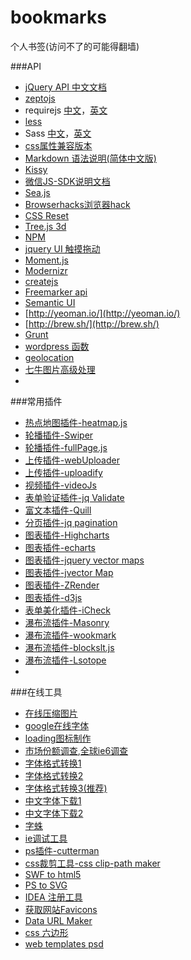 # bookmarks
个人书签(访问不了的可能得翻墙)

###API
+ [jQuery API 中文文档](http://www.css88.com/jqapi-1.9/)
+ [zeptojs](http://zeptojs.com/)
+ requirejs [中文](http://www.requirejs.cn/)，[英文](http://www.requirejs.org/)
+ [less](http://www.lesscss.net/)
+ Sass [中文](http://sass-guidelin.es/zh/)，[英文](http://sass-guidelin.es/)
+ [css属性兼容版本](http://caniuse.com/)
+ [Markdown 语法说明(简体中文版)](http://wowubuntu.com/markdown/)
+ [Kissy](http://docs.kissyui.com/)
+ [微信JS-SDK说明文档](http://mp.weixin.qq.com/wiki/7/aaa137b55fb2e0456bf8dd9148dd613f.html)
+ [Sea.js](http://seajs.org/docs/#intro)
+ [Browserhacks浏览器hack](http://browserhacks.com/)
+ [CSS Reset](http://cssreset.com/)
+ [Tree.js 3d](http://threejs.org/examples/css3d_periodictable.html)
+ [NPM](https://www.npmjs.com/)
+ [jquery UI 触摸拖动](http://touchpunch.furf.com/)
+ [Moment.js](http://momentjs.com/)
+ [Modernizr](https://modernizr.com/)
+ [createjs](http://createjs.com/)
+ [Freemarker api](http://www.kerneler.com/freemarker2.3.23/)
+ [Semantic UI](http://semantic-ui.com/)
+ [http://yeoman.io/](http://yeoman.io/)
+ [http://brew.sh/](http://brew.sh/)
+ [Grunt](http://www.gruntjs.net/)
+ [wordpress 函数](http://codex.wordpress.org/zh-cn:%E5%87%BD%E6%95%B0%E5%8F%82%E8%80%83)
+ [geolocation](http://www.phonegapcn.com/docs/zh/cn/geolocation.html)
+ [七牛图片高级处理](http://developer.qiniu.com/docs/v6/api/reference/fop/image/imagemogr2.html)
+ 

###常用插件
+ [热点地图插件-heatmap.js](http://www.patrick-wied.at/static/heatmapjs/)
+ [轮播插件-Swiper](http://www.idangero.us/swiper/api/)
+ [轮播插件-fullPage.js](https://github.com/alvarotrigo/fullPage.js)
+ [上传插件-webUploader](http://fex.baidu.com/webuploader/doc/index.html)
+ [上传插件-uploadify](http://www.uploadify.com/documentation/)
+ [视频插件-videoJs](http://videojs.com/)
+ [表单验证插件-jq Validate](http://jqueryvalidation.org/validate)
+ [富文本插件-Quill](http://quilljs.com/docs/api/)
+ [分页插件-jq pagination](http://www.xarg.org/2011/09/jquery-pagination-revised/#1)
+ [图表插件-Highcharts](http://www.hcharts.cn/)
+ [图表插件-echarts](http://echarts.baidu.com/)
+ [图表插件-jquery vector maps](http://jqvmap.com/)
+ [图表插件-jvector Map](http://jvectormap.com/)
+ [图表插件-ZRender](http://ecomfe.github.io/zrender/)
+ [图表插件-d3js](http://d3js.org/)
+ [表单美化插件-iCheck](http://fronteed.com/iCheck/#skin-polaris)
+ [瀑布流插件-Masonry](http://masonry.desandro.com/index.html)
+ [瀑布流插件-wookmark](http://www.wookmark.com/jquery-plugin)
+ [瀑布流插件-blockslt.js](http://www.inwebson.com/jquery/blocksit-js-dynamic-grid-layout-jquery-plugin/)
+ [瀑布流插件-Lsotope](http://isotope.metafizzy.co/index.html)
+ 

###在线工具
+ [在线压缩图片](https://tinypng.com/)
+ [google在线字体](http://www.fontsquirrel.com/fonts)
+ [loading图标制作](http://ajaxload.info/)
+ [市场份额调查](http://tongji.baidu.com/data/browser),[全球ie6调查](https://dev.windows.com/en-us/microsoft-edge/ie6countdown/)
+ [字体格式转换1](http://www.freefontconverter.com/)
+ [字体格式转换2](http://www.fontsquirrel.com/tools/webfont-generator)
+ [字体格式转换3(推荐)](http://otf2ttf.com/)
+ [中文字体下载1](http://www.qiuziti.com/)
+ [中文字体下载2](http://www.youziku.com/Home/Index)
+ [字蛛](http://font-spider.org/)
+ [ie调试工具](https://dev.windows.com/en-us/microsoft-edge/)
+ [ps插件-cutterman](http://www.cutterman.cn/)
+ [css裁剪工具-css clip-path maker](http://bennettfeely.com/clippy/)
+ [SWF to html5](https://developers.google.com/swiffy/)
+ [PS to SVG](http://hackingui.com/design/export-photoshop-layer-to-svg/)
+ [IDEA 注册工具](http://appcode.aliapp.com/)
+ [获取网站Favicons](http://grabicon.com/)
+ [Data URL Maker](http://dataurl.net/#dataurlmaker)
+ [css 六边形](http://csshexagon.com/)
+ [web templates psd](http://www.freepik.com/free-psd/web-templates)

